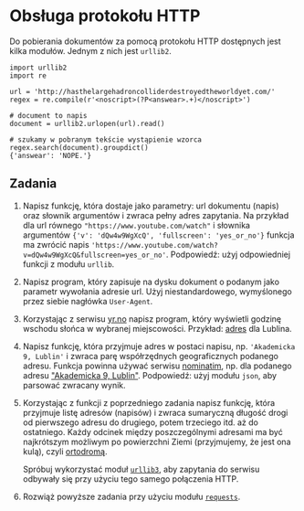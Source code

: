 Obsługa protokołu HTTP
=============================

Do pobierania dokumentów za pomocą protokołu HTTP
dostępnych jest kilka modułów.
Jednym z nich jest `urllib2`.

    import urllib2
    import re

    url = 'http://hasthelargehadroncolliderdestroyedtheworldyet.com/'
    regex = re.compile(r'<noscript>(?P<answear>.+)</noscript>')

    # document to napis
    document = urllib2.urlopen(url).read()

    # szukamy w pobranym tekście wystąpienie wzorca
    regex.search(document).groupdict()
    {'answear': 'NOPE.'}

## Zadania

  1.  Napisz funkcję, która dostaje jako parametry:
      url dokumentu (napis) oraz słownik argumentów
      i zwraca pełny adres zapytania.
      Na przykład dla url równego
      `"https://www.youtube.com/watch"`
      i słownika argumentów
      `{'v': 'dQw4w9WgXcQ', 'fullscreen': 'yes_or_no'}`
      funkcja ma zwrócić napis
      `'https://www.youtube.com/watch?v=dQw4w9WgXcQ&fullscreen=yes_or_no'`.
      Podpowiedź: użyj odpowiedniej funkcji z modułu `urllib`.

  2.  Napisz program, który zapisuje na dysku
      dokument o podanym jako parametr wywołania
      adresie url.
      Użyj niestandardowego, wymyślonego przez siebie
      nagłówka `User-Agent`.

  3.  Korzystając z serwisu [yr.no](http://www.yr.no/)
      napisz program, który wyświetli godzinę
      wschodu słońca w wybranej miejscowości.
      Przykład: [adres](http://www.yr.no/place/Poland/Lublin/Lublin/forecast.xml) dla Lublina.

  4.  Napisz funkcję, która przyjmuje adres w postaci
      napisu, np. `'Akademicka 9, Lublin'`
      i zwraca parę współrzędnych geograficznych podanego adresu.
      Funkcja powinna używać serwisu [nominatim](http://nominatim.openstreetmap.org/),
      np. dla podanego adresu
      ["Akademicka 9, Lublin"](http://nominatim.openstreetmap.org/search/Akademicka%209,Lublin?format=json).
      Podpowiedź: użyj modułu `json`,
      aby parsować zwracany wynik.

  5.  Korzystając z funkcji z poprzedniego zadania
      napisz funkcję, która przyjmuje listę adresów (napisów)
      i zwraca sumaryczną długość drogi od pierwszego adresu
      do drugiego, potem trzeciego itd. aż do ostatniego.
      Każdy odcinek między poszczególnymi adresami ma być najkrótszym
      możliwym po powierzchni Ziemi (przyjmujemy, że jest ona kulą),
      czyli [ortodromą](https://pl.wikipedia.org/wiki/Ortodroma).

      Spróbuj wykorzystać moduł
      [`urllib3`](https://urllib3.readthedocs.org/en/latest/),
      aby zapytania do serwisu odbywały się
      przy użyciu tego samego połączenia HTTP.

  6.  Rozwiąż powyższe zadania przy użyciu modułu
      [`requests`](http://docs.python-requests.org/en/master/).
